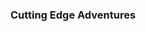 ---
class: "col-sm-6 col-md-4 grid-item illustrator"
image: assets/images/portfolio/illustrator/cutting_edge_adventures/001sm.jpg
link: "discipline/illustrator_projects.html#cutting_edge_adventures"
focus: Branding
name: Cutting Edge Adventures
description: A poster and product packaging.

divid: "cutting_edge_adventures"
title: <h3>Cutting Edge Adventures</h3>
description_long: <p>This posters and product packaging were produced for a Typography course in Summer 2022. The premise is the brand "Cutting Edge Adventures" is advertising for extreme adventures and has expanded into the energy bar market.</p>
imagelinks: 
  - /assets/images/portfolio/illustrator/cutting_edge_adventures/001.jpg
  - /assets/images/portfolio/illustrator/cutting_edge_adventures/002.jpg
  - /assets/images/portfolio/illustrator/cutting_edge_adventures/003.jpg
  - /assets/images/portfolio/illustrator/cutting_edge_adventures/004.jpg
images: 
  - /assets/images/portfolio/illustrator/cutting_edge_adventures/001sm.jpg
  - /assets/images/portfolio/illustrator/cutting_edge_adventures/002.jpg
  - /assets/images/portfolio/illustrator/cutting_edge_adventures/003sm.jpg
  - /assets/images/portfolio/illustrator/cutting_edge_adventures/004.jpg
foci: 
  - Type Heirarchy
  - Branding
  - Seamless Patterns
  - Color Palette
---